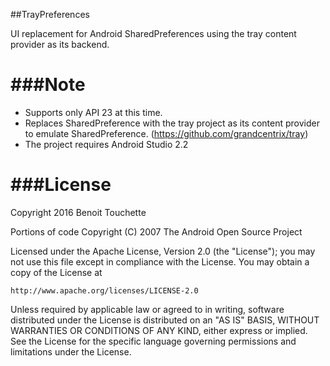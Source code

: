 ##TrayPreferences

UI replacement for Android SharedPreferences using the tray content provider as its backend.

  
###Note
===

* Supports only API 23 at this time.
* Replaces SharedPreference with the tray project as its content provider to emulate SharedPreference. (https://github.com/grandcentrix/tray)
* The project requires Android Studio 2.2

  
###License
===

Copyright 2016 Benoit Touchette 

Portions of code Copyright (C) 2007 The Android Open Source Project


Licensed under the Apache License, Version 2.0 (the "License");
you may not use this file except in compliance with the License.
You may obtain a copy of the License at

    http://www.apache.org/licenses/LICENSE-2.0

Unless required by applicable law or agreed to in writing, software
distributed under the License is distributed on an "AS IS" BASIS,
WITHOUT WARRANTIES OR CONDITIONS OF ANY KIND, either express or implied.
See the License for the specific language governing permissions and
limitations under the License.

